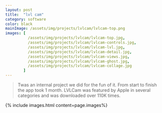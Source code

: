 ```yaml
---
layout: post
title:  "lvl cam"
category: software
color: black
mainImage: /assets/img/projects/lvlcam/lvlcam-top.png
images: [
          /assets/img/projects/lvlcam/lvlcam-top.jpg,
          /assets/img/projects/lvlcam/lvlcam-controls.jpg,
          /assets/img/projects/lvlcam/lvlcam-lvl.jpg,
          /assets/img/projects/lvlcam/lvlcam-detail.jpg,
          /assets/img/projects/lvlcam/lvlcam-views.jpg,
          /assets/img/projects/lvlcam/lvlcam-ghost.jpg,
          /assets/img/projects/lvlcam/lvlcam-collage.jpg
        ]
---
```


>Twas an internal project we did for the fun of it. From start to finish the app took 1 month. LVLCam was featured by Apple in several categories and was downloaded over 110K times.

{% include images.html content=page.images%}

